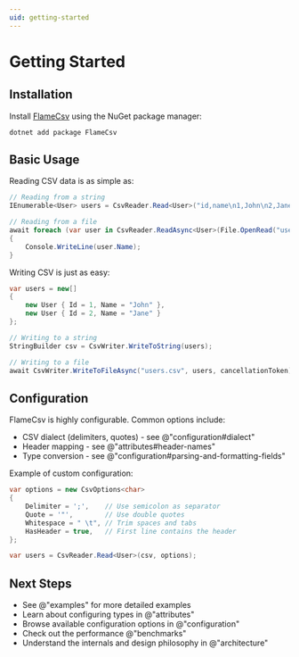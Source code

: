 ```yaml
---
uid: getting-started
---
```


# Getting Started

## Installation

Install [FlameCsv](https://www.nuget.org/packages/FlameCsv) using the NuGet package manager:

```shell
dotnet add package FlameCsv
```

## Basic Usage

Reading CSV data is as simple as:

```cs
// Reading from a string
IEnumerable<User> users = CsvReader.Read<User>("id,name\n1,John\n2,Jane");

// Reading from a file
await foreach (var user in CsvReader.ReadAsync<User>(File.OpenRead("users.csv"))
{
    Console.WriteLine(user.Name);
}
```

Writing CSV is just as easy:

```cs
var users = new[]
{
    new User { Id = 1, Name = "John" },
    new User { Id = 2, Name = "Jane" }
};

// Writing to a string
StringBuilder csv = CsvWriter.WriteToString(users);

// Writing to a file
await CsvWriter.WriteToFileAsync("users.csv", users, cancellationToken);
```

## Configuration

FlameCsv is highly configurable. Common options include:
- CSV dialect (delimiters, quotes) - see @"configuration#dialect"
- Header mapping - see @"attributes#header-names"
- Type conversion - see @"configuration#parsing-and-formatting-fields"

Example of custom configuration:

```cs
var options = new CsvOptions<char>
{
    Delimiter = ';',    // Use semicolon as separator
    Quote = '"',        // Use double quotes
    Whitespace = " \t", // Trim spaces and tabs
    HasHeader = true,   // First line contains the header
};

var users = CsvReader.Read<User>(csv, options);
```

## Next Steps

- See @"examples" for more detailed examples
- Learn about configuring types in @"attributes"
- Browse available configuration options in @"configuration"
- Check out the performance @"benchmarks"
- Understand the internals and design philosophy in @"architecture"
